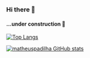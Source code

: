 ### Hi there 👋

#### ...under construction :construction:

[![Top Langs](https://github-readme-stats.vercel.app/api/top-langs/?username=matheuspadilha&layout=compact&theme=github_dark)](https://github.com/matheuspadilha/github-readme-stats)


[![matheuspadilha GitHub stats](https://github-readme-stats.vercel.app/api?username=matheuspadilha&show_icons=true&theme=github_dark)](https://github.com/matheuspadilha/github-readme-stats)


<!--
**matheuspadilha/matheuspadilha** is a ✨ _special_ ✨ repository because its `README.md` (this file) appears on your GitHub profile.

Here are some ideas to get you started:

- 🔭 I’m currently working on ...
- 🌱 I’m currently learning ...
- 👯 I’m looking to collaborate on ...
- 🤔 I’m looking for help with ...
- 💬 Ask me about ...
- 📫 How to reach me: ...
- 😄 Pronouns: ...
- ⚡ Fun fact: ...
-->

